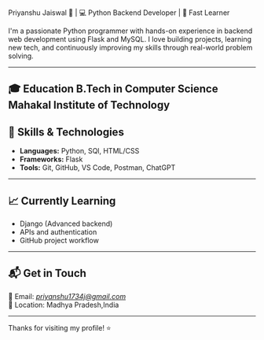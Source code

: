 
 Priyanshu Jaiswal 🚀 | 💻 Python Backend Developer | 🧠 Fast Learner

I'm a passionate Python programmer with hands-on experience in backend web development using Flask and MySQL. I love building projects, learning new tech, and continuously improving my skills through real-world problem solving.

---
🎓 Education B.Tech in Computer Science Mahakal Institute of Technology
---
## 🚀 Skills & Technologies
- **Languages:** Python, SQl, HTML/CSS
- **Frameworks:** Flask
- **Tools:** Git, GitHub, VS Code, Postman, ChatGPT
---
## 📈 Currently Learning
- Django (Advanced backend)
- APIs and authentication
- GitHub project workflow
---

## 📬 Get in Touch

📧 Email: *priyanshu1734j@gmail.com*  
📍 Location: Madhya Pradesh,India

---

Thanks for visiting my profile! ⭐️
